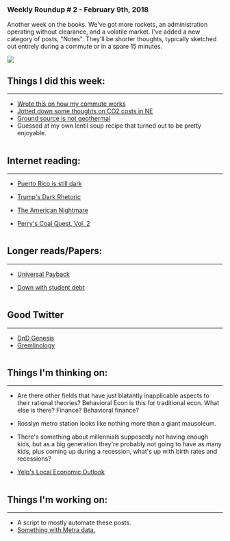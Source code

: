 ### Weekly Roundup # 2 - February 9th, 2018

Another week on the books. We've got more rockets, an administration operating without clearance, and a volatile market. I've added a new category of posts, "Notes". They'll be shorter thoughts, typically sketched out entirely during a commute or in a spare 15 minutes. 

![](https://farm5.staticflickr.com/4748/39455823734_ee6e89f7d1_z.jpg)


## Things I did this week:
------
* [Wrote this on how my commute works](http://connorwaldoch.com/blog/2018/02/07/Notes-How-Metro-Works)
* [Jotted down some thoughts on CO2 costs in NE](http://connorwaldoch.com/blog/2018/02/06/Notes-New-England-CO2)
* [Ground source is not geothermal](http://connorwaldoch.com/blog/2018/02/05/Your-Heat-Pump-is-not-Geothermal)
* Guessed at my own lentil soup recipe that turned out to be pretty enjoyable. 

![]()
## Internet reading:
------
* [Puerto Rico is still dark](https://www.washingtonpost.com/amphtml/local/education/why-cant-i-have-my-life-back-in-puerto-rico-living-and-learning-in-the-dark/2018/01/29/09120c4e-fed9-11e7-bb03-722769454f82_story.html)

* [Trump's Dark Rhetoric](https://niskanencenter.org/blog/the-weight-of-the-words/)

* [The American Nightmare](https://amp.cnn.com/cnn/2018/02/08/middleeast/deportee-us-intl/index.html?)

* [Perry's Coal Quest, Vol. 2](https://www.bloomberg.com/amp/news/articles/2018-02-09/rick-perry-is-said-to-be-weighing-another-way-to-save-coal-units#click=https://t.co/Z6RHypdNmD)

![]()
## Longer reads/Papers:
------
* [Universal Payback](http://www.nber.org/papers/w24112)

* [Down with student debt](http://www.levyinstitute.org/publications/the-macroeconomic-effects-of-student-debt-cancellation)

![]()
## Good Twitter
------
* [DnD Genesis](https://twitter.com/mikemearls/status/915337841261002752)
* [Gremlinology](https://twitter.com/g2institute/status/961073685418344448)

![]()
## Things I'm thinking on:
------
* Are there other fields that have just blatantly inapplicable aspects to their rational theories? Behavioral Econ is this for traditional econ. What else is there? Finance? Behavioral finance?

* Rosslyn metro station looks like nothing more than a giant mausoleum.

* There's something about millennials supposedly not having enough kids, but as a big generation they're probably not going to have as many kids, plus coming up during a recession, what's up with birth rates and recessions?

* [Yelp's Local Economic Outlook](https://www.yahoo.com/amphtml/finance/news/yelp-releases-local-economic-outlook-140000060.html#click=https://t.co/2DY6EKpBqa)

![]()
## Things I'm working on:
------
* A script to mostly automate these posts.
* [Something with Metra data.](https://metrarail.com/about-metra/reports-documents/operations-ridership-data/station-level-data)


